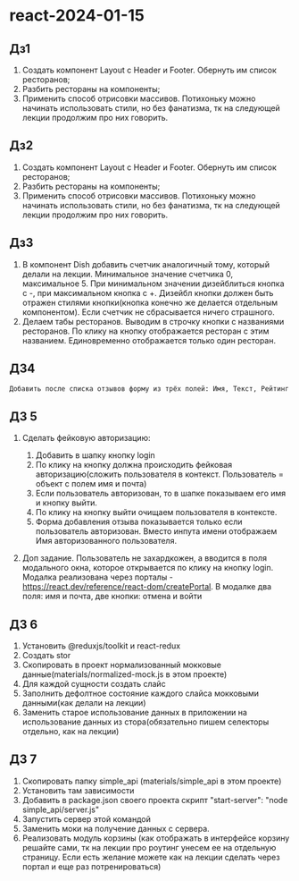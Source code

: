# react-2024-01-15

## Дз1

1. Создать компонент Layout с Header и Footer. Обернуть им список ресторанов;
2. Разбить рестораны на компоненты;
3. Применить способ отрисовки массивов. Потихоньку можно начинать использовать стили, но без фанатизма, тк на следующей лекции продолжим про них говорить.

## Дз2

1. Создать компонент Layout с Header и Footer. Обернуть им список ресторанов;
2. Разбить рестораны на компоненты;
3. Применить способ отрисовки массивов. Потихоньку можно начинать использовать стили, но без фанатизма, тк на следующей лекции продолжим про них говорить.

## Дз3

1. В компонент Dish добавить счетчик аналогичный тому, который делали на лекции. Минимальное значение счетчика 0, максимальное 5. При минимальном значении дизейблиться кнопка с -, при максимальном кнопка с +. Дизейбл кнопки должен быть отражен стилями кнопки(кнопка конечно же делается отдельным компонентом). Если счетчик не сбрасывается ничего страшного.
2. Делаем табы ресторанов. Выводим в строчку кнопки с названиями ресторанов. По клику на кнопку отображается ресторан с этим названием. Единовременно отображается только один ресторан.

## ДЗ4

    Добавить после списка отзывов форму из трёх полей: Имя, Текст, Рейтинг

## ДЗ 5

1. Сделать фейковую авторизацию:

   1. Добавить в шапку кнопку login
   2. По клику на кнопку должна происходить фейковая авторизацию(сложить пользователя в контекст. Пользователь = объект с полем имя и почта)
   3. Если пользователь авторизован, то в шапке показываем его имя и кнопку выйти.
   4. По клику на кнопку выйти очищаем пользователя в контексте.
   5. Форма добавления отзыва показывается только если пользователь авторизован. Вместо инпута имени отображаем Имя авторизованного пользователя.

2. Доп задание. Пользователь не захардкожен, а вводится в поля модального окна, которое открывается по клику на кнопку login. Модалка реализована через порталы - <https://react.dev/reference/react-dom/createPortal>. В модалке два поля: имя и почта, две кнопки: отмена и войти

## ДЗ 6

1. Установить @reduxjs/toolkit и react-redux
2. Создать stor
3. Скопировать в проект нормализованный мокковые данные(materials/normalized-mock.js в этом проекте)
4. Для каждой сущности создать слайс
5. Заполнить дефолтное состояние каждого слайса мокковыми данными(как делали на лекции)
6. Заменить старое использование данных в приложении на использование данных из стора(обязательно пишем селекторы отдельно, как на лекции)

## ДЗ 7

1. Скопировать папку simple_api (materials/simple_api в этом проекте)
2. Установить там зависимости
3. Добавить в package.json своего проекта скрипт "start-server": "node simple_api/server.js"
4. Запустить сервер этой командой
5. Заменить моки на получение данных с сервера.
6. Реализовать модуль корзины (как отображать в интерфейсе корзину решайте сами, тк на лекции про роутинг унесем ее на отдельную страницу. Если есть желание можете как на лекции сделать через портал и еще раз потренироваться)
